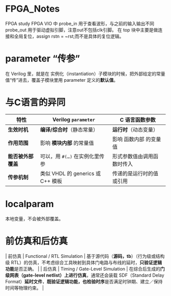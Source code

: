 # FPGA_Notes
FPGA study
FPGA VIO 中 probe_in 用于查看波形，与之前的输入输出不同
            probe_out 用于驱动虚拟引脚，注意out不包括clk引脚。
在 top 块中主要是做连接和全局复位，assign rstn = ~rst;而不是具体的复位逻辑。
# parameter “传参”
在 Verilog 里，就是在 实例化（instantiation）子模块的时候，把外部给定的常量值“传”进去，覆盖子模块里用 parameter 定义的**默认值**。
# 与C语言的异同
| 特性          | Verilog `parameter`         | C 语言函数参数      |
| -----------   | --------------------------- | ------------- |
| **生效时机**    | **编译/综合时**（静态常量）            | **运行时**（动态变量） |
| **作用范围**    | 影响 **模块内部** 的常量值            | 影响 函数内部 的变量值  |
| **能否被外部覆盖** | 可以，用 `#(…)` 在实例化里传参         | 形式参数值由调用函数时传入 |
| **传参机制**    | 类似 VHDL 的 generics 或 C++ 模板 | 传递的是运行时的值或引用  |
# localparam
本地变量，不会被外部覆盖。
# 前仿真和后仿真
| 前仿真 |   Functional / RTL Simulation  | 基于源代码（**源码，tb**）（行为级或结构级 RTL）的仿真，不考虑综合工具映射到具体门电路与布线的延时，**只验证逻辑功能**是否正确。                                                      |
| 后仿真 | Timing / Gate-Level Simulation | 在综合后生成的**门级网表（gate-level netlist）上进行仿真**，通常还会装载 SDF（Standard Delay Format）**延时文件**，**既验证逻辑功能，也检验时序**是否满足时钟期、建立／保持时间等物理约束。 |

